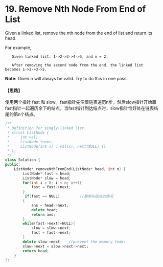 # 19. Remove Nth Node From End of List

Given a linked list, remove the *n*th node from the end of list and return its head.

For example,

```
   Given linked list: 1->2->3->4->5, and n = 2.

   After removing the second node from the end, the linked list becomes 1->2->3->5.

```

**Note:**
Given *n* will always be valid.
Try to do this in one pass.

#### 【思路】

使用两个指针 fast 和 slow。fast指针先沿着链表遍历n步，然后slow指针开始跟fast指针一起遍历余下的结点，当fast指针到达结点时，slow指针恰好处在链表结尾的第n个结点。

```c++
/**
 * Definition for singly-linked list.
 * struct ListNode {
 *     int val;
 *     ListNode *next;
 *     ListNode(int x) : val(x), next(NULL) {}
 * };
 */
class Solution {
public:
    ListNode* removeNthFromEnd(ListNode* head, int n) {
        ListNode* fast = head;
        ListNode* slow = head;
        for(int i = 0; i < n; i++){
        	fast = fast->next;
		}
		 if(fast == NULL)         //删除头结点的情况 
    	{
        	ans = head->next;
       	 	delete head;
        	return ans;
    	}
		while(fast->next!=NULL){
			slow = slow->next;
			fast = fast->next;
		}
		delete slow->next;   //prevent the memory leak;
		slow->next = slow->next->next;  
		return head;
    }
};
```

